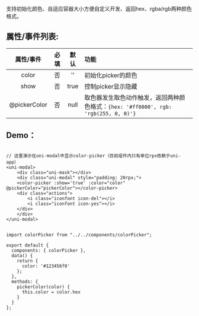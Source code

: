 支持初始化颜色、自适应容器大小方便自定义开发、返回hex、rgba/rgb两种颜色格式。

## 属性/事件列表:

| 属性/事件 | 必填 |  默认  |  功能  |
| :-----:  | :-----:  | :-----:  | :-----  |
| color  | 否 |  ''     | 初始化picker的颜色 |
| show  | 否 |   true    | 控制picker显示隐藏 |
| @pickerColor |   否   |   null   | 取色器发生取色动作触发，返回两种颜色格式：`{hex: '#ff0000', rgb: 'rgb(255, 0, 0)'}` |



## Demo：

```

// 这里演示在uni-modal中显示color-picker（目前组件内只有单位rpx依赖于uni-app）
<uni-modal>
    <div class="uni-mask"></div>
    <div class="uni-modal" style="padding: 20rpx;">
    <color-picker :show='true' :color="color" @pickerColor="pickerColor"></color-picker>
    <div class="actions">
        <i class="iconfont icon-del"></i>
        <i class="iconfont icon-yes"></i>
    </div>
    </div>
</uni-modal>

```

```

import colorPicker from "../../components/colorPicker";

export default {
  components: { colorPicker },
  data() {
    return {
      color: '#123456f0'
    };
  },
  methods: {
    pickerColor(color) {
      this.color = color.hex
    }
  }
};

```



